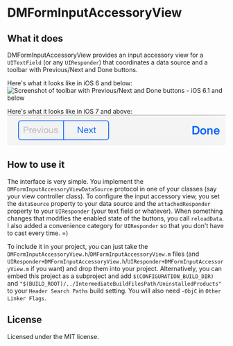 DMFormInputAccessoryView
========================

What it does
------------

DMFormInputAccessoryView provides an input accessory view for a `UITextField` (or any `UIResponder`) that coordinates a data source and a toolbar with Previous/Next and Done buttons.

Here's what it looks like in iOS 6 and below:  
![Screenshot of toolbar with Previous/Next and Done buttons - iOS 6.1 and below](README/toolbarScreenshot.png)

Here's what it looks like in iOS 7 and above:
![Screenshot of toolbar with Previous/Next and Done buttons - iOS 7 and above](README/toolbarScreenshot-iOS7.png)

How to use it
-------------

The interface is very simple. You implement the `DMFormInputAccessoryViewDataSource` protocol in one of your classes (say your view controller class). To configure the input accessory view, you set the `dataSource` property to your data source and the `attachedResponder` property to your `UIResponder` (your text field or whatever). When something changes that modifies the enabled state of the buttons, you call `reloadData`. I also added a convenience category for `UIResponder` so that you don't have to cast every time. =)

To include it in your project, you can just take the `DMFormInputAccessoryView.h`/`DMFormInputAccessoryView.m` files (and `UIResponder+DMFormInputAccessoryView.h`/`UIResponder+DMFormInputAccessoryView.m` if you want) and drop them into your project. Alternatively, you can embed this project as a subproject and add `$(CONFIGURATION_BUILD_DIR)` and `"$(BUILD_ROOT)/../IntermediateBuildFilesPath/UninstalledProducts"` to your `Header Search Paths` build setting. You will also need `-ObjC` in `Other Linker Flags`.

License
-------

Licensed under the MIT license.